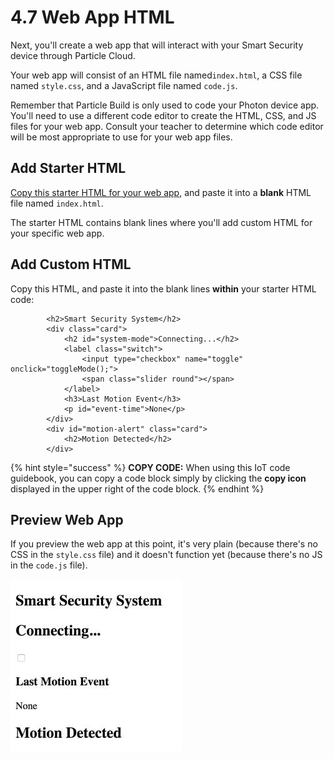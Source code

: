 # 4.7 Web App HTML

Next, you'll create a web app that will interact with your Smart Security device through Particle Cloud.

Your web app will consist of an HTML file named`index.html`, a CSS file named `style.css`, and a JavaScript file named `code.js`.

Remember that Particle Build is only used to code your Photon device app. You'll need to use a different code editor to create the HTML, CSS, and JS files for your web app. Consult your teacher to determine which code editor will be most appropriate to use for your web app files.

## Add Starter HTML

[Copy this starter HTML for your web app](https://docs.idew.org/code-internet-of-things/references/web-app#html), and paste it into a **blank** HTML file named `index.html`.

The starter HTML contains blank lines where you'll add custom HTML for your specific web app.

## Add Custom HTML

Copy this HTML, and paste it into the blank lines **within** your starter HTML code:

```markup
        <h2>Smart Security System</h2>
        <div class="card">
            <h2 id="system-mode">Connecting...</h2>
            <label class="switch">
                <input type="checkbox" name="toggle" onclick="toggleMode();">
                <span class="slider round"></span>
            </label>
            <h3>Last Motion Event</h3>
            <p id="event-time">None</p>
        </div>
        <div id="motion-alert" class="card">
            <h2>Motion Detected</h2>
        </div>
```

{% hint style="success" %}
**COPY CODE:** When using this IoT code guidebook, you can copy a code block simply by clicking the **copy icon** displayed in the upper right of the code block.
{% endhint %}

## Preview Web App

If you preview the web app at this point, it's very plain \(because there's no CSS in the `style.css` file\) and it doesn't function yet \(because there's no JS in the `code.js` file\).

![](../../.gitbook/assets/smart-security-web-app-html.jpg)

  


